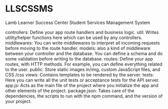 # LLSCSSMS

Lamb Learner Success Center Student Services Management System

controllers: Define your app route handlers and business logic.
util: Writes utility/helper functions here which can be used by any controllers.
middlewares: You can write middlewares to interpret all incoming requests before moving to the route handler.
models: also a kind of middleware between your controller and the database. You can define a schema and do some validation before writing to the database.
routes: Define your app routes, with HTTP methods. For example, you can define everything related to the user.
public: Store static images in/img, custom JavaScript files, and CSS /css
views: Contains templates to be rendered by the server.
tests: Here you can write all the unit tests or acceptance tests for the API server.
app.js: Acts as the main file of the project where you initialize the app and other elements of the project.
package.json: Takes care of the dependencies, the scripts to run with the npm command, and the version of your project.
